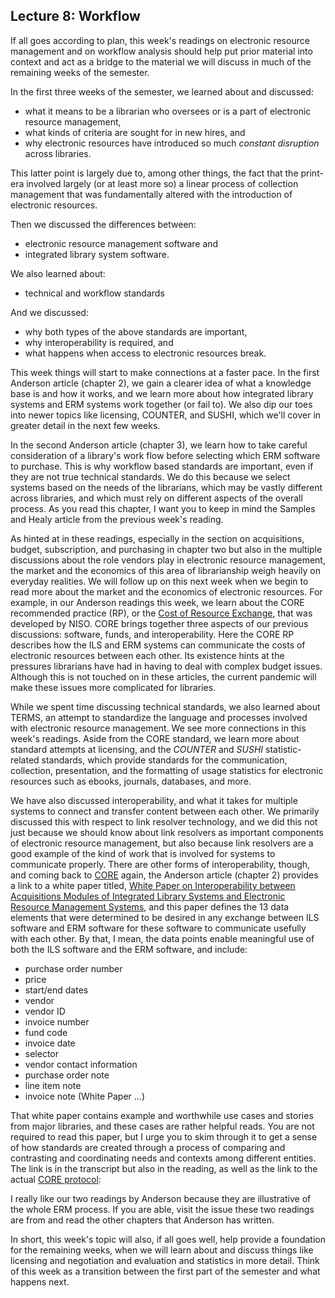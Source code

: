## Lecture 8: Workflow

If all goes according to plan, this week's readings on electronic resource management and on workflow analysis should help put prior material into context and act as a bridge to the material we will discuss in much of the remaining weeks of the semester.

In the first three weeks of the semester, we learned about and discussed:

* what it means to be a librarian who oversees or is a part of electronic resource management,
* what kinds of criteria are sought for in new hires, and
* why electronic resources have introduced so much *constant disruption* across libraries.

This latter point is largely due to, among other things, the fact that the print-era involved largely (or at least more so) a linear process of collection management that was fundamentally altered with the introduction of electronic resources.

Then we discussed the differences between:

* electronic resource management software and
* integrated library system software. 

We also learned about:

* technical and workflow standards

And we discussed:

* why both types of the above standards are important,
* why interoperability is required, and
* what happens when access to electronic resources break.

This week things will start to make connections at a faster pace. In the first Anderson article (chapter 2), we gain a clearer idea of what a knowledge base is and how it works, and we learn more about how integrated library systems and ERM systems work together (or fail to). We also dip our toes into newer topics like licensing, COUNTER, and SUSHI, which we'll cover in greater detail in the next few weeks.

In the second Anderson article (chapter 3), we learn how to take careful consideration of a library's work flow before selecting which ERM software to purchase. This is why workflow based standards are important, even if they are not true technical standards. We do this because we select systems based on the needs of the librarians, which may be vastly different across libraries, and which must rely on different aspects of the overall process. As you read this chapter, I want you to keep in mind the Samples and Healy article from the previous week's reading.

As hinted at in these readings, especially in the section on acquisitions, budget, subscription, and purchasing in chapter two but also in the multiple discussions about the role vendors play in electronic resource management, the market and the economics of this area of librarianship weigh heavily on everyday realities. We will follow up on this next week when we begin to read more about the market and the economics of electronic resources. For example, in our Anderson readings this week, we learn about the CORE recommended practice (RP), or the [Cost of Resource Exchange][cost_exchange], that was developed by NISO. CORE brings together three aspects of our previous discussions: software, funds, and interoperability. Here the CORE RP describes how the ILS and ERM systems can communicate the costs of electronic resources between each other. Its existence hints at the pressures librarians have had in having to deal with complex budget issues. Although this is not touched on in these articles, the current pandemic will make these issues more complicated for libraries.

While we spent time discussing technical standards, we also learned about TERMS, an attempt to standardize the language and processes involved with electronic resource management. We see more connections in this week's readings. Aside from the CORE standard, we learn more about standard attempts at licensing, and the *COUNTER* and *SUSHI* statistic-related standards, which provide standards for the communication, collection, presentation, and the formatting of usage statistics for electronic resources such as ebooks, journals, databases, and more.

We have also discussed interoperability, and what it takes for multiple systems to connect and transfer content between each other. We primarily discussed this with respect to link resolver technology, and we did this not just because we should know about link resolvers as important components of electronic resource management, but also because link resolvers are a good example of the kind of work that is involved for systems to communicate properly. There are other forms of interoperability, though, and coming back to [CORE][cost_exchange] again, the Anderson article (chapter 2) provides a link to a white paper titled, [White Paper on Interoperability between Acquisitions Modules of Integrated Library Systems and Electronic Resource Management Systems][interop], and this paper defines the 13 data elements that were determined to be desired in any exchange between ILS software and ERM software for these software to communicate usefully with each other. By that, I mean, the data points enable meaningful use of both the ILS software and the ERM software, and include:

* purchase order number
* price
* start/end dates
* vendor
* vendor ID
* invoice number
* fund code
* invoice date
* selector
* vendor contact information
* purchase order note
* line item note
* invoice note (White Paper ...)

That white paper contains example and worthwhile use cases and stories from major libraries, and these cases are rather helpful reads. You are not required to read this paper, but I urge you to skim through it to get a sense of how standards are created through a process of comparing and contrasting and coordinating needs and contexts among different entities. The link is in the transcript but also in the reading, as well as the link to the actual [CORE protocol][cost_exchange]:

I really like our two readings by Anderson because they are illustrative of the whole ERM process. If you are able, visit the issue these two readings are from and read the other chapters that Anderson has written.

In short, this week's topic will also, if all goes well, help provide a foundation for the remaining weeks, when we will learn about and discuss things like licensing and negotiation and evaluation and statistics in more detail. Think of this week as a transition between the first part of the semester and what happens next.

[interop]:https://old.diglib.org/standards/ERMI_Interop_Report_20080108.pdf
[cost_exchange]:https://www.niso.org/standards-committees/core-cost-resource-exchange
